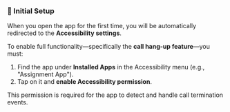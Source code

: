 ### 📲 Initial Setup

When you open the app for the first time, you will be automatically redirected to the **Accessibility settings**.

To enable full functionality—specifically the **call hang-up feature**—you must:

1. Find the app under **Installed Apps** in the Accessibility menu (e.g., "Assignment App").
2. Tap on it and **enable Accessibility permission**.

This permission is required for the app to detect and handle call termination events.